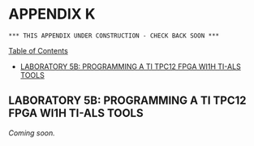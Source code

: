 # APPENDIX K

```text
*** THIS APPENDIX UNDER CONSTRUCTION - CHECK BACK SOON ***
```

[Table of Contents](https://github.com/JeffDeCola/my-masters-thesis#table-of-contents)

* [LABORATORY 5B: PROGRAMMING A TI TPC12 FPGA WI1H TI-ALS TOOLS](https://github.com/JeffDeCola/my-masters-thesis/blob/master/appendices/appendix-k/appendix-k.md#laboratory-5b-programming-a-ti-tpc12-fpga-wi1h-ti-als-tools)

## LABORATORY 5B: PROGRAMMING A TI TPC12 FPGA WI1H TI-ALS TOOLS

_Coming soon._
